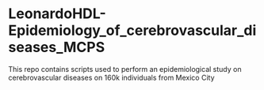 # LeonardoHDL-Epidemiology_of_cerebrovascular_diseases_MCPS
This repo contains scripts used to perform an epidemiological study on cerebrovascular diseases on 160k individuals from Mexico City
